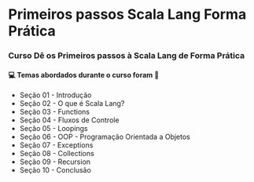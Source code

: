 # Primeiros passos Scala Lang Forma Prática
### Curso Dê os Primeiros passos à Scala Lang de Forma Prática
#### :computer: Temas abordados durante o curso foram :rocket:
- Seção 01 - Introdução
- Seção 02 - O que é Scala Lang?
- Seção 03 - Functions
- Seção 04 - Fluxos de Controle
- Seção 05 - Loopings
- Seção 06 - OOP - Programação Orientada a Objetos
- Seção 07 - Exceptions
- Seção 08 - Collections
- Seção 09 - Recursion
- Seção 10 - Conclusão

[Link para o curso]: Udemy(https://www.udemy.com/share/104u2ACUMTdVZTRX4=/)
